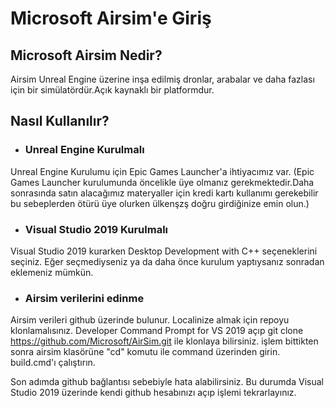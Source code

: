 
# Microsoft Airsim'e Giriş


## Microsoft Airsim Nedir?

Airsim Unreal Engine üzerine inşa edilmiş dronlar, arabalar ve daha fazlası için bir simülatördür.Açık kaynaklı bir platformdur.

## Nasıl Kullanılır?

- ### Unreal Engine Kurulmalı
Unreal Engine Kurulumu için Epic Games Launcher'a ihtiyacımız var. (Epic Games Launcher kurulumunda öncelikle üye olmanız gerekmektedir.Daha sonrasında satın alacağımız materyaller için kredi kartı kullanımı gerekebilir bu sebeplerden ötürü üye olurken ülkenşzş doğru girdiğinize emin olun.)

- ### Visual Studio 2019 Kurulmalı
Visual Studio 2019 kurarken  Desktop Development with C++ seçeneklerini seçiniz. Eğer seçmediyseniz ya da daha önce kurulum yaptıysanız sonradan eklemeniz mümkün.

- ### Airsim verilerini edinme
Airsim verileri github üzerinde bulunur. Localinize almak için repoyu klonlamalısınız.
Developer Command Prompt for VS 2019 açıp git clone https://github.com/Microsoft/AirSim.git ile klonlaya bilirsiniz.
işlem bittikten sonra airsim klasörüne "cd" komutu ile command üzerinden girin.
build.cmd'ı çalıştırın.

Son adımda github bağlantısı sebebiyle hata alabilirsiniz. Bu durumda Visual Studio 2019 üzerinde kendi github hesabınızı açıp işlemi tekrarlayınız.
